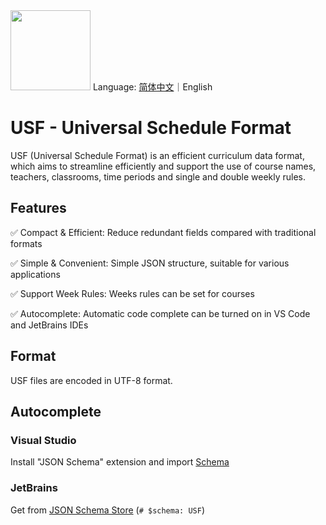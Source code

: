 <image src="https://github.com/user-attachments/assets/563db63c-954f-4d47-839e-c475d88ab7fc" height="128"/>
Language: <a href="./README.md">简体中文</a>｜English

# USF - Universal Schedule Format

USF (Universal Schedule Format) is an efficient curriculum data format, which aims to streamline efficiently and support the use of course names, teachers, classrooms, time periods and single and double weekly rules.

## Features

✅ Compact & Efficient: Reduce redundant fields compared with traditional formats

✅ Simple & Convenient: Simple JSON structure, suitable for various applications

✅ Support Week Rules: Weeks rules can be set for courses

✅ Autocomplete: Automatic code complete can be turned on in VS Code and JetBrains IDEs

## Format
USF files are encoded in UTF-8 format.

## Autocomplete
### Visual Studio
Install "JSON Schema" extension and import [Schema](https://raw.githubusercontent.com/USF-org/USF/refs/heads/main/usf.schema.json)
### JetBrains
Get from [JSON Schema Store](https://www.schemastore.org/json/) (`# $schema: USF`)
